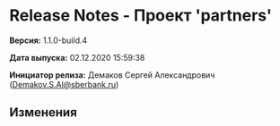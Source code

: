 # Release Notes - Проект 'partners'

**Версия:** 1.1.0-build.4

**Дата выпуска:** 02.12.2020 15:59:38

**Инициатор релиза:** Демаков Сергей Александрович (Demakov.S.Al@sberbank.ru)

## Изменения
